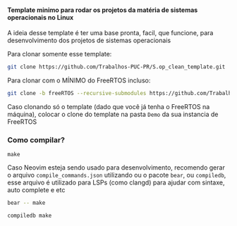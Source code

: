 #### Template minimo para rodar os projetos da matéria de sistemas operacionais no Linux

A ideia desse template é ter uma base pronta, facil, que funcione, para desenvolvimento dos projetos de sistemas operacionais

Para clonar somente esse template:
```bash
git clone https://github.com/Trabalhos-PUC-PR/S.op_clean_template.git
```

Para clonar com o MÍNIMO do FreeRTOS incluso:
```bash
git clone -b freeRTOS --recursive-submodules https://github.com/Trabalhos-PUC-PR/S.op_clean_template.git
```

Caso clonando só o template (dado que você já tenha o FreeRTOS na máquina), colocar o clone do template na pasta `Demo` da sua instancia de FreeRTOS

### Como compilar?

```
make
```

Caso Neovim esteja sendo usado para desenvolvimento, recomendo gerar o arquivo `compile_commands.json` utilizando ou o pacote `bear`, ou `compiledb`, esse arquivo é utilizado para LSPs (como clangd) para ajudar com sintaxe, auto complete e etc
```bash
bear -- make
```
```bash
compiledb make
```
